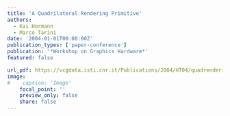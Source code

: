 ```yaml
---
title: 'A Quadrilateral Rendering Primitive'
authors:
  - Kai Hormann
  - Marco Tarini
date: '2004-01-01T00:00:00Z'
publication_types: ['paper-conference']
publication: '*Workshop on Graphics Hardware*'
featured: false

url_pdf: https://vcgdata.isti.cnr.it/Publications/2004/HT04/quadrendering.pdf
image:
#    caption: 'Image'
    focal_point: ''
    preview_only: false
    share: false
---
```

